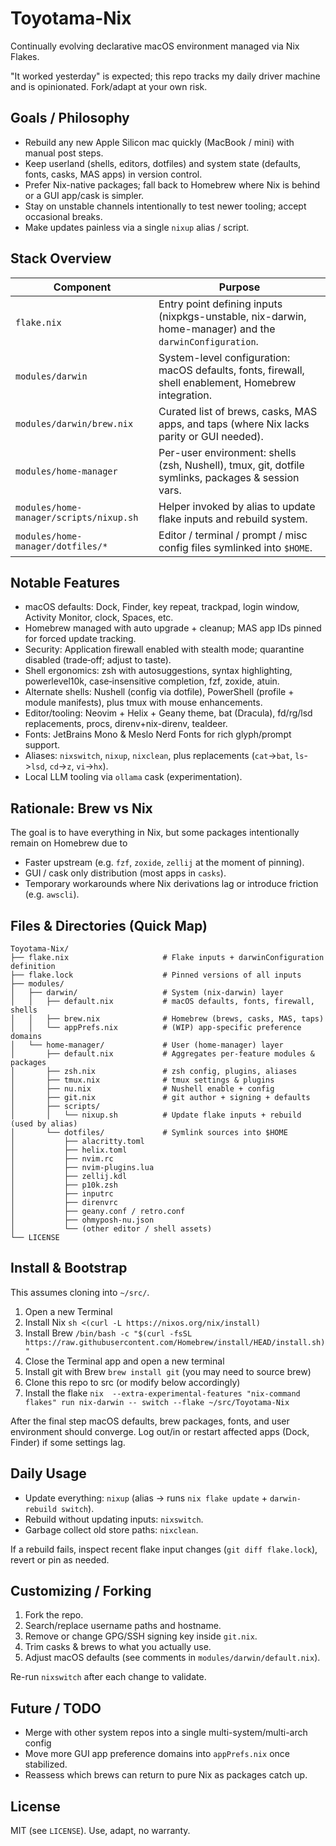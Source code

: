 # Toyotama-Nix

Continually evolving declarative macOS environment managed via Nix Flakes.

"It worked yesterday" is expected; this repo tracks my daily driver machine and is opinionated. Fork/adapt at your own risk.

## Goals / Philosophy

- Rebuild any new Apple Silicon mac quickly (MacBook / mini) with manual post steps.
- Keep userland (shells, editors, dotfiles) and system state (defaults, fonts, casks, MAS apps) in version control.
- Prefer Nix-native packages; fall back to Homebrew where Nix is behind or a GUI app/cask is simpler.
- Stay on unstable channels intentionally to test newer tooling; accept occasional breaks.
- Make updates painless via a single `nixup` alias / script.

## Stack Overview

Component | Purpose
--------- | -------
`flake.nix` | Entry point defining inputs (nixpkgs-unstable, nix-darwin, home-manager) and the `darwinConfiguration`.
`modules/darwin` | System-level configuration: macOS defaults, fonts, firewall, shell enablement, Homebrew integration.
`modules/darwin/brew.nix` | Curated list of brews, casks, MAS apps, and taps (where Nix lacks parity or GUI needed).
`modules/home-manager` | Per-user environment: shells (zsh, Nushell), tmux, git, dotfile symlinks, packages & session vars.
`modules/home-manager/scripts/nixup.sh` | Helper invoked by alias to update flake inputs and rebuild system.
`modules/home-manager/dotfiles/*` | Editor / terminal / prompt / misc config files symlinked into `$HOME`.

## Notable Features

- macOS defaults: Dock, Finder, key repeat, trackpad, login window, Activity Monitor, clock, Spaces, etc.
- Homebrew managed with auto upgrade + cleanup; MAS app IDs pinned for forced update tracking.
- Security: Application firewall enabled with stealth mode; quarantine disabled (trade‑off; adjust to taste).
- Shell ergonomics: zsh with autosuggestions, syntax highlighting, powerlevel10k, case‑insensitive completion, fzf, zoxide, atuin.
- Alternate shells: Nushell (config via dotfile), PowerShell (profile + module manifests), plus tmux with mouse enhancements.
- Editor/tooling: Neovim + Helix + Geany theme, bat (Dracula), fd/rg/lsd replacements, procs, direnv+nix-direnv, tealdeer.
- Fonts: JetBrains Mono & Meslo Nerd Fonts for rich glyph/prompt support.
- Aliases: `nixswitch`, `nixup`, `nixclean`, plus replacements (`cat`->`bat`, `ls`->`lsd`, `cd`->`z`, `vi`->`hx`).
- Local LLM tooling via `ollama` cask (experimentation).

## Rationale: Brew vs Nix

The goal is to have everything in Nix, but some packages intentionally remain on Homebrew due to

- Faster upstream (e.g. `fzf`, `zoxide`, `zellij` at the moment of pinning).
- GUI / cask only distribution (most apps in `casks`).
- Temporary workarounds where Nix derivations lag or introduce friction (e.g. `awscli`).



## Files & Directories (Quick Map)

```text
Toyotama-Nix/
├── flake.nix                     # Flake inputs + darwinConfiguration definition
├── flake.lock                    # Pinned versions of all inputs
├── modules/
│   ├── darwin/                   # System (nix-darwin) layer
│   │   ├── default.nix           # macOS defaults, fonts, firewall, shells
│   │   ├── brew.nix              # Homebrew (brews, casks, MAS, taps)
│   │   └── appPrefs.nix          # (WIP) app-specific preference domains
│   └── home-manager/             # User (home-manager) layer
│       ├── default.nix           # Aggregates per-feature modules & packages
│       ├── zsh.nix               # zsh config, plugins, aliases
│       ├── tmux.nix              # tmux settings & plugins
│       ├── nu.nix                # Nushell enable + config
│       ├── git.nix               # git author + signing + defaults
│       ├── scripts/
│       │   └── nixup.sh          # Update flake inputs + rebuild (used by alias)
│       └── dotfiles/             # Symlink sources into $HOME
│           ├── alacritty.toml
│           ├── helix.toml
│           ├── nvim.rc
│           ├── nvim-plugins.lua
│           ├── zellij.kdl
│           ├── p10k.zsh
│           ├── inputrc
│           ├── direnvrc
│           ├── geany.conf / retro.conf
│           ├── ohmyposh-nu.json
│           └── (other editor / shell assets)
└── LICENSE
```

## Install & Bootstrap

This assumes cloning into `~/src/`.

1) Open a new Terminal
2) Install Nix ``sh <(curl -L https://nixos.org/nix/install)``
3) Install Brew ``/bin/bash -c "$(curl -fsSL https://raw.githubusercontent.com/Homebrew/install/HEAD/install.sh)"``
4) Close the Terminal app and open a new terminal
5) Install git with Brew ``brew install git`` (you may need to source brew)
6) Clone this repo to src (or modify below accordingly)
7) Install the flake ``nix  --extra-experimental-features "nix-command flakes" run nix-darwin -- switch --flake ~/src/Toyotama-Nix``

After the final step macOS defaults, brew packages, fonts, and user environment should converge. Log out/in or restart affected apps (Dock, Finder) if some settings lag.

## Daily Usage

- Update everything: `nixup` (alias → runs `nix flake update` + `darwin-rebuild switch`).
- Rebuild without updating inputs: `nixswitch`.
- Garbage collect old store paths: `nixclean`.

If a rebuild fails, inspect recent flake input changes (`git diff flake.lock`), revert or pin as needed.

## Customizing / Forking

1. Fork the repo.
2. Search/replace username paths and hostname.
3. Remove or change GPG/SSH signing key inside `git.nix`.
4. Trim casks & brews to what you actually use.
5. Adjust macOS defaults (see comments in `modules/darwin/default.nix`).

Re-run `nixswitch` after each change to validate.

## Future / TODO

- Merge with other system repos into a single multi-system/multi-arch config
- Move more GUI app preference domains into `appPrefs.nix` once stabilized.
- Reassess which brews can return to pure Nix as packages catch up.

## License

MIT (see `LICENSE`). Use, adapt, no warranty.
